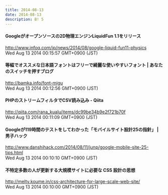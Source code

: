 ```yaml
---
title: 2014-08-13
date: 2014-08-13
description: B! 5
---
```


#### Googleがオープンソースの2D物理エンジンLiquidFun 1.1をリリース
http://www.infoq.com/jp/news/2014/08/google-liquid-fun11-physics<br>
Wed Aug 13 2014 00:15:57 GMT+0900 (JST)<br>


#### 等幅でオススメな日本語フォントはフリーで綺麗な使いやすいフォント | あなたのスイッチを押すブログ
http://bamka.info/font-migu<br>
Wed Aug 13 2014 00:12:56 GMT+0900 (JST)<br>


#### PHPのストリームフィルタでCSV読み込み - Qiita
http://qiita.com/rana_kualu/items/dc99be34b9e2f721b70f<br>
Wed Aug 13 2014 00:11:09 GMT+0900 (JST)<br>


#### Googleが119時間のテストをしてわかった「モバイルサイト設計25の指針」 | 男子ハック
http://www.danshihack.com/2014/08/11/junp/google-mobile-site-25-tips.html<br>
Wed Aug 13 2014 00:10:10 GMT+0900 (JST)<br>


#### 不特定多数の人が更新する大規模サイトに必要な CSS 設計の思想
http://melty.koume.in/css-architecture-for-large-scale-web-site/<br>
Wed Aug 13 2014 00:10:00 GMT+0900 (JST)<br>



